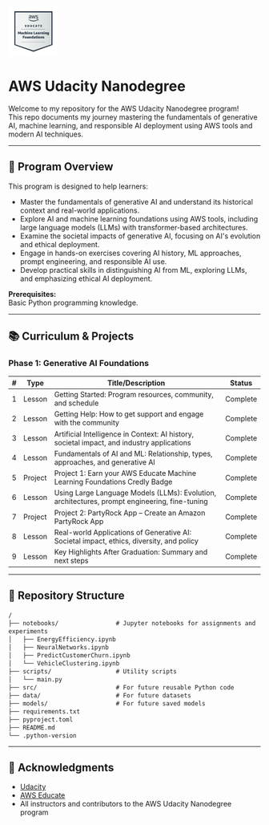 <a href="https://www.credly.com/badges/24808b39-126b-49ed-b7bc-d8b473e93e09/public_url"><img src="src/img/aws-educate-machine-learning-foundations.png" alt="AWS Educate Machine Learning Foundations" width="100"/></a>

# AWS Udacity Nanodegree

Welcome to my repository for the AWS Udacity Nanodegree program!  
This repo documents my journey mastering the fundamentals of generative AI, machine learning, and responsible AI deployment using AWS tools and modern AI techniques.

---

## 🌟 Program Overview

This program is designed to help learners:
- Master the fundamentals of generative AI and understand its historical context and real-world applications.
- Explore AI and machine learning foundations using AWS tools, including large language models (LLMs) with transformer-based architectures.
- Examine the societal impacts of generative AI, focusing on AI's evolution and ethical deployment.
- Engage in hands-on exercises covering AI history, ML approaches, prompt engineering, and responsible AI use.
- Develop practical skills in distinguishing AI from ML, exploring LLMs, and emphasizing ethical AI deployment.

**Prerequisites:**  
Basic Python programming knowledge.

---

## 📚 Curriculum & Projects

### Phase 1: Generative AI Foundations

| #  | Type     | Title/Description                                                                                  | Status    |
|----|----------|---------------------------------------------------------------------------------------------------|-----------|
| 1  | Lesson   | Getting Started: Program resources, community, and schedule                                       | Complete  |
| 2  | Lesson   | Getting Help: How to get support and engage with the community                                    | Complete  |
| 3  | Lesson   | Artificial Intelligence in Context: AI history, societal impact, and industry applications        | Complete  |
| 4  | Lesson   | Fundamentals of AI and ML: Relationship, types, approaches, and generative AI                    | Complete  |
| 5  | Project  | Project 1: Earn your AWS Educate Machine Learning Foundations Credly Badge                        | Complete  |
| 6  | Lesson   | Using Large Language Models (LLMs): Evolution, architectures, prompt engineering, fine-tuning     | Complete  |
| 7  | Project  | Project 2: PartyRock App – Create an Amazon PartyRock App                                         | Complete  |
| 8  | Lesson   | Real-world Applications of Generative AI: Societal impact, ethics, diversity, and policy          | Complete  |
| 9  | Lesson   | Key Highlights After Graduation: Summary and next steps                                           | Complete  |

---

## 📂 Repository Structure

```
/
├── notebooks/                # Jupyter notebooks for assignments and experiments
│   ├── EnergyEfficiency.ipynb
│   ├── NeuralNetworks.ipynb
│   ├── PredictCustomerChurn.ipynb
│   └── VehicleClustering.ipynb
├── scripts/                  # Utility scripts
│   └── main.py
├── src/                      # For future reusable Python code
├── data/                     # For future datasets
├── models/                   # For future saved models
├── requirements.txt
├── pyproject.toml
├── README.md
└── .python-version
```
---

## 🙏 Acknowledgments

- [Udacity](https://www.udacity.com/)
- [AWS Educate](https://aws.amazon.com/education/awseducate/)
- All instructors and contributors to the AWS Udacity Nanodegree program
